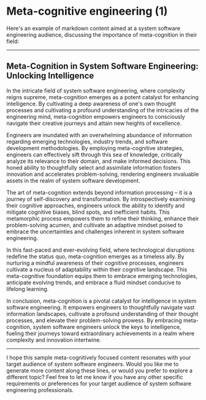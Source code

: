 # Meta-cognitive engineering (1)

Here's an example of markdown content aimed at a system software engineering audience, discussing the importance of meta-cognition in their field:

---

## Meta-Cognition in System Software Engineering: Unlocking Intelligence

In the intricate field of system software engineering, where complexity reigns supreme, meta-cognition emerges as a potent catalyst for enhancing intelligence. By cultivating a deep awareness of one's own thought processes and cultivating a profound understanding of the intricacies of the engineering mind, meta-cognition empowers engineers to consciously navigate their creative journeys and attain new heights of excellence.

Engineers are inundated with an overwhelming abundance of information regarding emerging technologies, industry trends, and software development methodologies. By employing meta-cognitive strategies, engineers can effectively sift through this sea of knowledge, critically analyze its relevance to their domain, and make informed decisions. This honed ability to thoughtfully select and assimilate information fosters innovation and accelerates problem-solving, rendering engineers invaluable assets in the realm of system software development.

The art of meta-cognition extends beyond information processing – it is a journey of self-discovery and transformation. By introspectively examining their cognitive approaches, engineers unlock the ability to identify and mitigate cognitive biases, blind spots, and inefficient habits. This metamorphic process empowers them to refine their thinking, enhance their problem-solving acumen, and cultivate an adaptive mindset poised to embrace the uncertainties and challenges inherent in system software engineering.

In this fast-paced and ever-evolving field, where technological disruptions redefine the status quo, meta-cognition emerges as a timeless ally. By nurturing a mindful awareness of their cognitive processes, engineers cultivate a nucleus of adaptability within their cognitive landscape. This meta-cognitive foundation equips them to embrace emerging technologies, anticipate evolving trends, and embrace a fluid mindset conducive to lifelong learning.

In conclusion, meta-cognition is a pivotal catalyst for intelligence in system software engineering. It empowers engineers to thoughtfully navigate vast information landscapes, cultivate a profound understanding of their thought processes, and elevate their problem-solving prowess. By embracing meta-cognition, system software engineers unlock the keys to intelligence, fueling their journeys toward extraordinary achievements in a realm where complexity and innovation intertwine.

---

I hope this sample meta-cognitively focused content resonates with your target audience of system software engineers. Would you like me to generate more content along these lines, or would you prefer to explore a different topic? Feel free to let me know if you have any other specific requirements or preferences for your target audience of system software engineering professionals.
